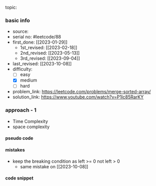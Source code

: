topic:

### basic info
- source: 
- serial no: #leetcode/88
- first_done: [[2023-01-29]]
	- 1st_revised: [[2023-02-18]]
	- 2nd_revised: [[2023-05-13]]
	- 3rd_revised: [[2023-09-04]]
- last_revised: [[2023-10-08]]
- difficulty:
	- [ ] easy
	- [x] medium
	- [ ] hard
- problem_link: https://leetcode.com/problems/merge-sorted-array/
- solution_link: https://www.youtube.com/watch?v=P1Ic85RarKY

### approach - 1
- Time Complexity
- space complexity

#### pseudo code

#### mistakes
- keep the breaking condition as left >= 0 not left > 0
	- same mistake on [[2023-10-08]]
#### code snippet
```python

```